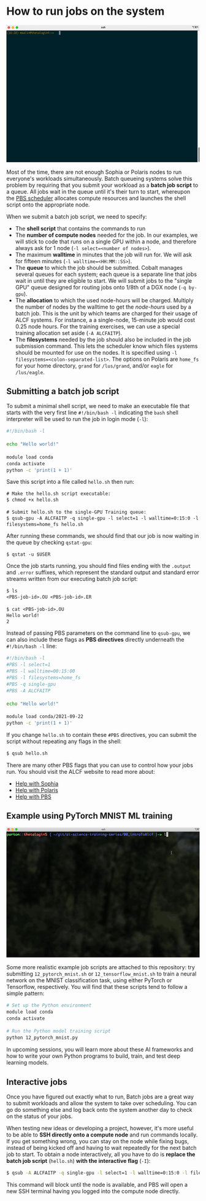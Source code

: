 # How to run jobs on the system

![gpu-qsub](./img/theta-gpu-qsub.gif)

Most of the time, there are not enough Sophia or Polaris nodes to run everyone's
workloads simultaneously.  Batch queueing systems solve this problem by
requiring that you submit your workload as a **batch job script** to a
queue.  All jobs wait in the queue until it's their turn to start,
whereupon the [PBS scheduler](https://docs.alcf.anl.gov/running-jobs/job-and-queue-scheduling/) allocates compute resources and launches the shell script onto the appropriate node.

When we submit a batch job script, we need to specify:

- The **shell script** that contains the commands to run
- The **number of compute nodes**  needed for the job.  In our examples, we will
stick to code that runs on  a single GPU within a node, and therefore always ask
for 1 node (`-l select=<number of nodes>`).
- The maximum **walltime** in minutes that the job will run for.  We will ask for
fifteen minutes (`-l walltime=<HH:MM::SS>`).
-  The **queue** to which the job should be submitted.  Cobalt manages several queues
for each system; each queue is a separate line that jobs wait in until
they are eligible to start.  We will submit jobs to the "single GPU" queue designed
for routing jobs onto 1/8th of a DGX node (`-q by-gpu`).
- The **allocation** to which the used node-hours will be charged. Multiply the
number of nodes by the walltime to get the *node-hours* used by a batch job.  This is
the unit by which teams are charged for their usage of ALCF systems.  For instance, a
a single-node, 15-minute job would cost 0.25 node hours.  For the training exercises,
we can use a special training allocation set aside (`-A ALCFAITP`).
- The **filesystems** needed by the job should also be included in the job submission command. This lets the scheduler know which files systems should be mounted for use on the nodes. It is specified using `-l filesystems=<colon-separated-list>`. The options on Polaris are `home_fs` for your home directory, `grand` for `/lus/grand`, and/or `eagle` for `/lus/eagle`.

## Submitting a batch job script

To submit a minimal shell script, we need to make an executable file that starts with the very first
line `#!/bin/bash -l` indicating the `bash` shell interpreter will be used to run the job in login mode (`-l`):

```bash
#!/bin/bash -l

echo "Hello world!"

module load conda
conda activate
python -c 'print(1 + 1)'
```

Save this script into a file called `hello.sh` then run:

```shell
# Make the hello.sh script executable:
$ chmod +x hello.sh

# Submit hello.sh to the single-GPU Training queue:
$ qsub-gpu -A ALCFAITP -q single-gpu -l select=1 -l walltime=0:15:0 -l filesystems=home_fs hello.sh
```

After running these commands, we should find that our job is
now waiting in the queue by checking `qstat-gpu`:

```shell
$ qstat -u $USER
```

Once the job starts running, you should find files ending with the `.output` and `.error` suffixes, which represent the standard output and standard error streams written from our executing batch job script:

```shell
$ ls
<PBS-job-id>.OU <PBS-job-id>.ER

$ cat <PBS-job-id>.OU
Hello world!
2
```

Instead of passing PBS parameters on the command line to `qsub-gpu`, we can also include these flags as **PBS directives** directly underneath the `#!/bin/bash -l` line:

```bash
#!/bin/bash -l
#PBS -l select=1
#PBS -l walltime=00:15:00
#PBS -l filesystems=home_fs
#PBS -q single-gpu
#PBS -A ALCFAITP

echo "Hello world!"

module load conda/2021-09-22
python -c 'print(1 + 1)'
```

If you change `hello.sh` to contain these `#PBS` directives, you can submit the script without repeating any flags in the shell:

```bash
$ qsub hello.sh
```

There are many other PBS flags that you can use to control how your jobs run.
You should visit the ALCF website to read more about:
- [Help with Sophia](https://docs.alcf.anl.gov/sophia/getting-started/)
- [Help with Polaris](https://docs.alcf.anl.gov/polaris/getting-started/)
- [Help with PBS](https://docs.alcf.anl.gov/running-jobs/job-and-queue-scheduling/) 

## Example using PyTorch MNIST ML training
![pytorch gif](img/qsub_pytorch_mnist.gif)

Some more realistic example job scripts are attached to this repository: try submitting `12_pytorch_mnist.sh` or `12_tensorflow_mnist.sh` to train a neural network on the MNIST classification task, using either PyTorch or Tensorflow, respectively.  You will find that these scripts tend to follow a simple pattern:

```bash
# Set up the Python environment
module load conda
conda activate

# Run the Python model training script
python 12_pytorch_mnist.py
```

In upcoming sessions, you will learn more about these AI frameworks and how to write your own Python programs to build, train, and test deep learning models.

## Interactive jobs

Once you have figured out exactly what to run, Batch jobs are a great way to submit workloads and allow the system to take over scheduling. You can go do something else and log back onto the system another day to check on the status of your jobs.

When testing new ideas or developing a project, however, it's more useful to be able to **SSH directly onto a compute node** and run commands locally.  If you get something wrong, you can stay on the node while fixing bugs, instead of being kicked off and having to wait repeatedly for the next batch job to start.  To obtain a node interactively, all you have to do is **replace the batch job script** (`hello.sh`) **with the interactive flag** (`-I`):


```bash
$ qsub -A ALCFAITP -q single-gpu -l select=1 -l walltime=0:15:0 -l filesystems=home_fs -I
```

This command will block until the node is available, and PBS will open a new SSH terminal having you logged into the compute node directly.
